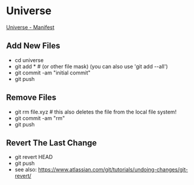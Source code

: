 # Universe

[Universe - Manifest](https://rawgit.com/jftuga/universe/master/gh-manifest.html)

## Add New Files

- cd universe
- git add * # (or other file mask) (you can also use 'git add --all')
- git commit -am "initial commit"
- git push


## Remove Files

- git rm file.xyz # this also deletes the file from the local file system!
- git commit -am "rm" 
- git push

## Revert The Last Change

- git revert HEAD
- git push
- see also: https://www.atlassian.com/git/tutorials/undoing-changes/git-revert/

